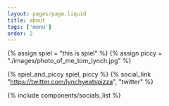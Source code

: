 ```yaml
---
layout: pages/page.liquid
title: about
tags: ['menu']
order: 2
---
```


{% assign spiel = "this is spiel" %}
{% assign piccy = "./images/photo_of_me_tom_lynch.jpg" %}

{% spiel_and_piccy spiel, piccy %}
{% social_link "https://twitter.com/lynchyeatspizza", "twitter" %}

{% include components/socials_list %}